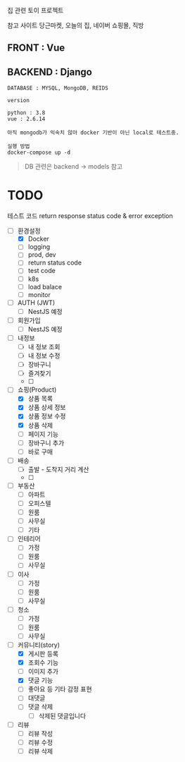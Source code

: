 집 관련 토이 프로젝트

참고 사이트
당근마켓, 오늘의 집, 네이버 쇼핑몰, 직방


## FRONT : Vue

## BACKEND : Django

```
DATABASE : MYSQL, MongoDB, REIDS

version

python : 3.8
vue : 2.6.14

아직 mongodb가 익숙치 않아 docker 기반이 아닌 local로 테스트중.

```


```
실행 방법
docker-compose up -d
```


> DB 관련은 backend -> models 참고

# TODO

테스트 코드
return response status code & error exception



- [ ] 환경설정
    - [x] Docker
    - [ ] logging
    - [ ] prod, dev
    - [ ] return status code
    - [ ] test code
    - [ ] k8s
    - [ ] load balace
    - [ ] monitor

- [ ] AUTH (JWT)
    - [ ] NestJS 예정

- [ ] 회원가입
    - [ ] NestJS 예정

- [ ] 내정보
    - [ ] 내 정보 조회
    - [ ] 내 정보 수정
    - [ ] 장바구니
    - [ ] 즐겨찾기
    - [ ] 

- [ ] 쇼핑(Product)
    - [x] 상품 목록 
    - [x] 상품 상세 정보
    - [x] 상품 정보 수정
    - [x] 상품 삭제
    - [ ] 페이지 기능
    - [ ] 장바구니 추가
    - [ ] 바로 구매

- [ ] 배송
    - [ ] 출발 - 도착지 거리 계산
    - [ ] 

- [ ] 부동산
    - [ ] 아파트
    - [ ] 오피스텔
    - [ ] 원룸
    - [ ] 사무실
    - [ ] 기타

- [ ] 인테리어
    - [ ] 가정
    - [ ] 원룸
    - [ ] 사무실

- [ ] 이사
    - [ ] 가정
    - [ ] 원룸
    - [ ] 사무실

- [ ] 청소
    - [ ] 가정
    - [ ] 원룸
    - [ ] 사무실

- [ ] 커뮤니티(story)
    - [x] 게시판 등록
    - [x] 조회수 기능
    - [ ] 이미지 추가
    - [x] 댓글 기능
    - [ ] 좋아요 등 기타 감정 표현
    - [ ] 대댓글
    - [ ] 댓글 삭제
        - [ ] 삭제된 댓글입니다

- [ ] 리뷰
    - [ ] 리뷰 작성
    - [ ] 리뷰 수정
    - [ ] 리뷰 삭제